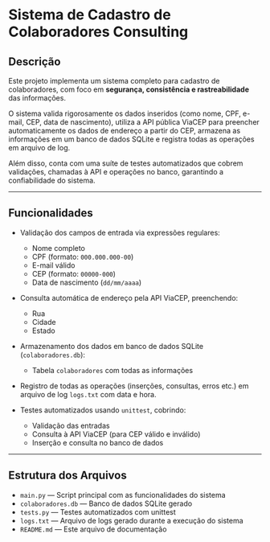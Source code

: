 # Sistema de Cadastro de Colaboradores Consulting

## Descrição

Este projeto implementa um sistema completo para cadastro de colaboradores, com foco em **segurança, consistência e rastreabilidade** das informações.

O sistema valida rigorosamente os dados inseridos (como nome, CPF, e-mail, CEP, data de nascimento), utiliza a API pública ViaCEP para preencher automaticamente os dados de endereço a partir do CEP, armazena as informações em um banco de dados SQLite e registra todas as operações em arquivo de log.

Além disso, conta com uma suíte de testes automatizados que cobrem validações, chamadas à API e operações no banco, garantindo a confiabilidade do sistema.

---

## Funcionalidades

- Validação dos campos de entrada via expressões regulares:
  - Nome completo
  - CPF (formato: `000.000.000-00`)
  - E-mail válido
  - CEP (formato: `00000-000`)
  - Data de nascimento (`dd/mm/aaaa`)

- Consulta automática de endereço pela API ViaCEP, preenchendo:
  - Rua
  - Cidade
  - Estado

- Armazenamento dos dados em banco de dados SQLite (`colaboradores.db`):
  - Tabela `colaboradores` com todas as informações

- Registro de todas as operações (inserções, consultas, erros etc.) em arquivo de log `logs.txt` com data e hora.

- Testes automatizados usando `unittest`, cobrindo:
  - Validação das entradas
  - Consulta à API ViaCEP (para CEP válido e inválido)
  - Inserção e consulta no banco de dados

---

## Estrutura dos Arquivos

- `main.py` — Script principal com as funcionalidades do sistema
- `colaboradores.db` — Banco de dados SQLite gerado
- `tests.py` — Testes automatizados com unittest
- `logs.txt` — Arquivo de logs gerado durante a execução do sistema
- `README.md` — Este arquivo de documentação


